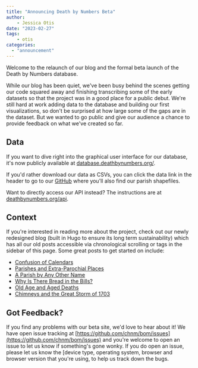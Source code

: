```yaml
---
title: "Announcing Death by Numbers Beta"
author: 
    - Jessica Otis
date: "2023-02-27"
tags: 
    - otis
categories: 
  - "announcement"
---
```


Welcome to the relaunch of our blog and the formal beta launch of the
Death by Numbers database.

While our blog has been quiet, we've been busy behind the scenes getting
our code squared away and finishing transcribing some of the early
datasets so that the project was in a good place for a public debut.
We're still hard at work adding data to the database and building our
first visualizations, so don't be surprised at how large some of the
gaps are in the dataset. But we wanted to go public and give our
audience a chance to provide feedback on what we've created so far.

## Data

If you want to dive right into the graphical user interface for our database, it's now publicly available at [database.deathbynumbers.org/](https://database.deathbynumbers.org/).

If you'd rather download our data as CSVs, you can click the data link in the header to go to our [GitHub](https://github.com/chnm/bom/tree/main/bom-data/) where you'll also find our parish shapefiles.

Want to directly access our API instead? The instructions are at [deathbynumbers.org/api](http://deathbynumbers.org/api).

## Context

If you're interested in reading more about the project, check out our
newly redesigned blog (built in Hugo to ensure its long term
sustainability) which has all our old posts accessible via chronological
scrolling or tags in the sidebar of this page. Some great posts to get
started on include:

-   [Confusion of Calendars](https://deathbynumbers.org/2022/02/14/confusion-of-calendars/)
-   [Parishes and Extra-Parochial Places](https://deathbynumbers.org/2022/02/28/parishes-and-extra-parochial-places/)
-   [A Parish by Any Other Name](https://deathbynumbers.org/2022/03/28/a-parish-by-any-other-name/)
-   [Why Is There Bread in the Bills?](https://deathbynumbers.org/2022/09/12/why-is-there-bread-in-the-bills/)
-   [Old Age and Aged Deaths](https://deathbynumbers.org/2022/07/18/old-age-and-aged-deaths/)
-   [Chimneys and the Great Storm of 1703](https://deathbynumbers.org/2022/08/16/chimneys-and-the-great-storm-of-1703/)

## Got Feedback?

If you find any problems with our beta site, we'd love to hear about it!
We have open issue tracking at
[https://github.com/chnm/bom/issues](https://github.com/chnm/bom/issues) and
you're welcome to open an issue to let us know if something's gone
wonky. If you do open an issue, please let us know the [device type,
operating system, browser and browser version that you're using,
to help us track down the bugs.